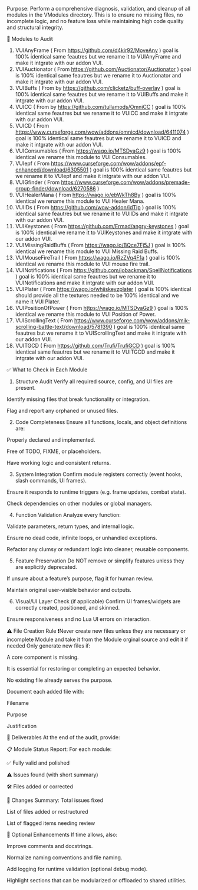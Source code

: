 Purpose:
Perform a comprehensive diagnosis, validation, and cleanup of all modules in the VModules directory. This is to ensure no missing files, no incomplete logic, and no feature loss while maintaining high code quality and structural integrity.

📁 Modules to Audit
1. VUIAnyFrame    ( From https://github.com/d4kir92/MoveAny )  goal is 100% identical same feautres but we rename it to VUIAnyFrame and make it intgrate with our addon VUI.
2. VUIAuctionator  ( From https://github.com/Auctionator/Auctionator ) goal is 100% identical same feautres but we rename it to Auctionator and make it intgrate with our addon VUI.
3. VUIBuffs       ( From by https://github.com/clicketz/buff-overlay ) goal is 100% identical same feautres but we rename it to VUIBuffs and make it intgrate with our addon VUI.
4. VUICC     ( From by https://github.com/tullamods/OmniCC )  goal is 100% identical same feautres but we rename it to VUICC and make it intgrate with our addon VUI.
5. VUICD   ( From https://www.curseforge.com/wow/addons/omnicd/download/6411074 ) goal is 100% identical same feautres but we rename it to VUICD and make it intgrate with our addon VUI.
6. VUIConsumables ( From  https://wago.io/MTSDyaGz9 ) goal is 100% identical we rename this module to VUI Consumables.
7. VUIepf ( From https://www.curseforge.com/wow/addons/epf-enhanced/download/6305501 ) goal is 100% identical same feautres but we rename it to VUIepf and make it intgrate with our addon VUI.
8. VUIGfinder ( From https://www.curseforge.com/wow/addons/premade-group-finder/download/6270586 )
9. VUIHealerMana ( From https://wago.io/ebWkTh8By ) goal is 100% identical we rename this module to VUI Healer Mana.
10. VUIIDs   ( From https://github.com/wow-addon/idTip ) goal is 100% identical same feautres but we rename it to VUIIDs and make it intgrate with our addon VUI.
11. VUIKeystones ( From https://github.com/Ermad/angry-keystones ) goal is 100% identical we rename it to VUIKeystones and make it intgrate with our addon VUI.
12. VUIMissingRaidBuffs ( From https://wago.io/BQce7Fj5J ) goal is 100% identical we rename this module to VUI Missing Raid Buffs.
13. VUIMouseFireTrail ( From https://wago.io/RzZVq4F1a ) goal is 100% identical we rename this module to VUI mouse fire trail.
14. VUINotifications ( From https://github.com/jobackman/SpellNotifications ) goal is 100% identical same feautres but we rename it to VUINotifications and make it intgrate with our addon VUI.
15. VUIPlater ( From https://wago.io/whiiskeyzplater ) goal is 100% identical should provide all the textures needed to be 100% identical and we name it VUI Plater.
16. VUIPositionOfPower ( From  https://wago.io/MTSDyaGz9 ) goal is 100% identical we rename this module to VUI Position of Power.
17. VUIScrollingText  ( From https://www.curseforge.com/wow/addons/mik-scrolling-battle-text/download/5781390 ) goal is 100% identical same feautres but we rename it to VUIScrollingText and make it intgrate with our addon VUI.
18. VUITGCD    ( From https://github.com/Trufi/TrufiGCD ) goal is 100% identical same feautres but we rename it to VUITGCD and make it intgrate with our addon VUI.

✅ What to Check in Each Module
1. Structure Audit
Verify all required source, config, and UI files are present.

Identify missing files that break functionality or integration.

Flag and report any orphaned or unused files.

2. Code Completeness
Ensure all functions, locals, and object definitions are:

Properly declared and implemented.

Free of TODO, FIXME, or placeholders.

Have working logic and consistent returns.

3. System Integration
Confirm module registers correctly (event hooks, slash commands, UI frames).

Ensure it responds to runtime triggers (e.g. frame updates, combat state).

Check dependencies on other modules or global managers.

4. Function Validation
Analyze every function:

Validate parameters, return types, and internal logic.

Ensure no dead code, infinite loops, or unhandled exceptions.

Refactor any clumsy or redundant logic into cleaner, reusable components.

5. Feature Preservation
Do NOT remove or simplify features unless they are explicitly deprecated.

If unsure about a feature’s purpose, flag it for human review.

Maintain original user-visible behavior and outputs.

6. Visual/UI Layer Check (if applicable)
Confirm UI frames/widgets are correctly created, positioned, and skinned.

Ensure responsiveness and no Lua UI errors on interaction.

⚠️ File Creation Rule
❗️Never create new files unless they are necessary or incomplete Module and take it from the Module orginal source and edit it if needed
Only generate new files if:

A core component is missing.

It is essential for restoring or completing an expected behavior.

No existing file already serves the purpose.

Document each added file with:

Filename

Purpose

Justification

🧪 Deliverables
At the end of the audit, provide:

📋 Module Status Report:
For each module:

✅ Fully valid and polished

⚠️ Issues found (with short summary)

🛠️ Files added or corrected

📁 Changes Summary:
Total issues fixed

List of files added or restructured

List of flagged items needing review

🔁 Optional Enhancements
If time allows, also:

Improve comments and docstrings.

Normalize naming conventions and file naming.

Add logging for runtime validation (optional debug mode).

Highlight sections that can be modularized or offloaded to shared utilities.

